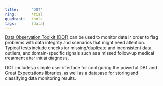 ```yaml
---
title:      "DOT"
ring:       trial
quadrant:   tools
tags:       [data]
---
```


[Data Observation Toolkit (DOT)](https://github.com/datakind/Data-Observation-Toolkit) can be used to monitor data in order to flag problems with data integrity and scenarios that might need attention. 
Typical tests include checks for missing/duplicate and inconsistent data, outliers, and domain-specific signals such as a missed follow-up medical treatment after initial diagnosis.

DOT includes a simple user interface for configuring the powerful DBT and Great Expectations libraries, as well as a database for storing and classifying data monitoring results.